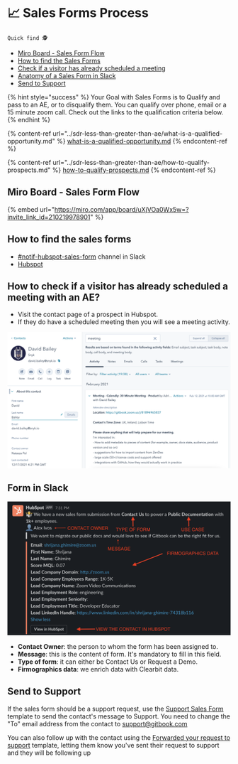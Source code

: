 # 📈 Sales Forms Process

`Quick find 🕵️`

* [Miro Board - Sales Form Flow](sales-forms-process.md#undefined)
* [How to find the Sales Forms](sales-forms-process.md#find-the-forms)
* [Check if a visitor has already scheduled a meeting](sales-forms-process.md#how-to-check-if-a-visitor-has-already-scheduled-a-meeting-with-an-ae)
* [Anatomy of a Sales Form in Slack](sales-forms-process.md#form-in-slack)
* [Send to Support](sales-forms-process.md#send-to-support)

{% hint style="success" %}
Your Goal with Sales Forms is to Qualify and pass to an AE, or to disqualify them. You can qualify over phone, email or a 15 minute zoom call. Check out the links to the qualification criteria below.
{% endhint %}

{% content-ref url="../sdr-less-than-greater-than-ae/what-is-a-qualified-opportunity.md" %}
[what-is-a-qualified-opportunity.md](../sdr-less-than-greater-than-ae/what-is-a-qualified-opportunity.md)
{% endcontent-ref %}

{% content-ref url="../sdr-less-than-greater-than-ae/how-to-qualify-prospects.md" %}
[how-to-qualify-prospects.md](../sdr-less-than-greater-than-ae/how-to-qualify-prospects.md)
{% endcontent-ref %}

## Miro Board - Sales Form Flow

{% embed url="https://miro.com/app/board/uXjVOa0Wx5w=?invite_link_id=210219978901" %}

## How to find the sales forms

* [#notif-hubspot-sales-form](https://gitbook.slack.com/archives/C01QCP9T9JT) channel in Slack
* [Hubspot](https://app.hubspot.com/tasks/8443689/view/all)

## How to check if a visitor has already scheduled a meeting with an AE?

* Visit the contact page of a prospect in Hubspot.&#x20;
* If they do have a scheduled meeting then you will see a meeting activity.

![](<../../.gitbook/assets/Screenshot 2021-12-20 at 12.41.53.png>)

## Form in Slack

![](<../../.gitbook/assets/Screenshot 2021-12-07 at 10.29.40.png>)

* **Contact Owner**: the person to whom the form has been assigned to.
* **Message**: this is the content of form. It's mandatory to fill in this field.
* **Type of form**: it can either be Contact Us or Request a Demo.
* **Firmographics data**: we enrich data with Clearbit data.

## Send to Support

If the sales form should be a support request, use the [Support Sales Form](https://app.hubspot.com/templates/8443689/edit/19997346) template to send the contact's message to Support. You need to change the "To" email address from the contact to support@gitbook.com

You can also follow up with the contact using the [Forwarded your request to support](https://app.hubspot.com/templates/8443689/edit/27041681) template, letting them know you've sent their request to support and they will be following up&#x20;

